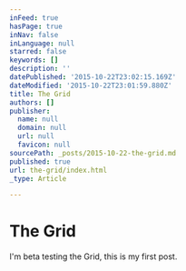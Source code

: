 ```yaml
---
inFeed: true
hasPage: true
inNav: false
inLanguage: null
starred: false
keywords: []
description: ''
datePublished: '2015-10-22T23:02:15.169Z'
dateModified: '2015-10-22T23:01:59.880Z'
title: The Grid
authors: []
publisher:
  name: null
  domain: null
  url: null
  favicon: null
sourcePath: _posts/2015-10-22-the-grid.md
published: true
url: the-grid/index.html
_type: Article

---
```

# The Grid

I'm beta testing the Grid, this is my first post.
